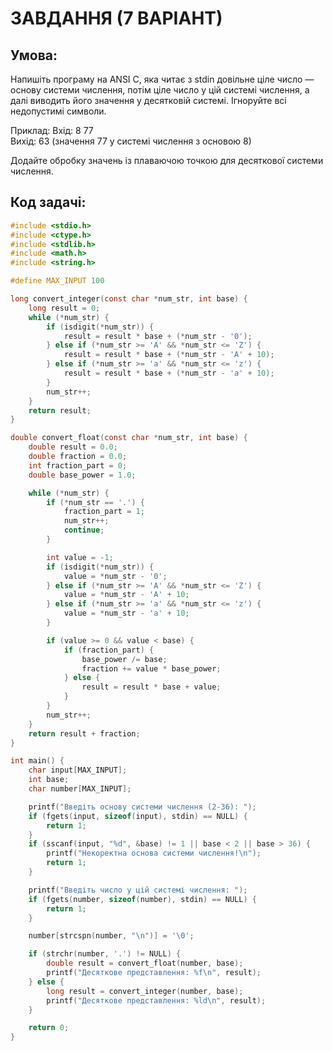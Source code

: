 # ЗАВДАННЯ (7 ВАРІАНТ)

## Умова:

Напишіть програму на ANSI C, яка читає з stdin довільне ціле число — основу системи числення, потім ціле число у цій системі числення, а далі виводить його значення у десятковій системі. Ігноруйте всі недопустимі символи.

Приклад:
Вхід:   8 77   
Вихід:  63 (значення 77 у системі числення з основою 8)

Додайте обробку значень із плаваючою точкою для десяткової системи числення.

## Код задачі:

```c
#include <stdio.h>
#include <ctype.h>
#include <stdlib.h>
#include <math.h>
#include <string.h>

#define MAX_INPUT 100

long convert_integer(const char *num_str, int base) {
    long result = 0;
    while (*num_str) {
        if (isdigit(*num_str)) {
            result = result * base + (*num_str - '0');
        } else if (*num_str >= 'A' && *num_str <= 'Z') {
            result = result * base + (*num_str - 'A' + 10);
        } else if (*num_str >= 'a' && *num_str <= 'z') {
            result = result * base + (*num_str - 'a' + 10);
        }
        num_str++;
    }
    return result;
}

double convert_float(const char *num_str, int base) {
    double result = 0.0;
    double fraction = 0.0;
    int fraction_part = 0;
    double base_power = 1.0;

    while (*num_str) {
        if (*num_str == '.') {
            fraction_part = 1;
            num_str++;
            continue;
        }

        int value = -1;
        if (isdigit(*num_str)) {
            value = *num_str - '0';
        } else if (*num_str >= 'A' && *num_str <= 'Z') {
            value = *num_str - 'A' + 10;
        } else if (*num_str >= 'a' && *num_str <= 'z') {
            value = *num_str - 'a' + 10;
        }

        if (value >= 0 && value < base) {
            if (fraction_part) {
                base_power /= base;
                fraction += value * base_power;
            } else {
                result = result * base + value;
            }
        }
        num_str++;
    }
    return result + fraction;
}

int main() {
    char input[MAX_INPUT];
    int base;
    char number[MAX_INPUT];

    printf("Введіть основу системи числення (2-36): ");
    if (fgets(input, sizeof(input), stdin) == NULL) {
        return 1;
    }
    if (sscanf(input, "%d", &base) != 1 || base < 2 || base > 36) {
        printf("Некоректна основа системи числення!\n");
        return 1;
    }

    printf("Введіть число у цій системі числення: ");
    if (fgets(number, sizeof(number), stdin) == NULL) {
        return 1;
    }

    number[strcspn(number, "\n")] = '\0';

    if (strchr(number, '.') != NULL) {
        double result = convert_float(number, base);
        printf("Десяткове представлення: %f\n", result);
    } else {
        long result = convert_integer(number, base);
        printf("Десяткове представлення: %ld\n", result);
    }

    return 0;
}
```
